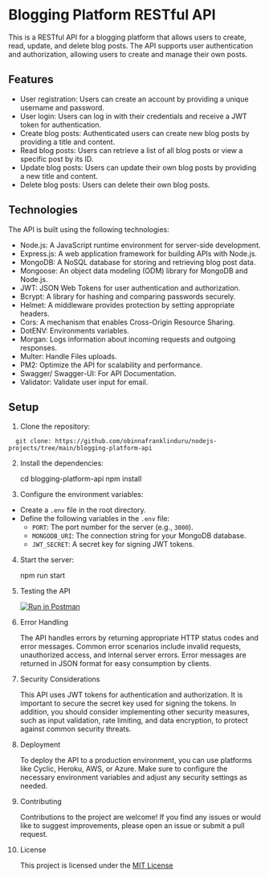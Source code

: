 # Blogging Platform RESTful API

This is a RESTful API for a blogging platform that allows users to create, read, update, and delete blog posts. The API supports user authentication and authorization, allowing users to create and manage their own posts.

## Features

- User registration: Users can create an account by providing a unique username and password.
- User login: Users can log in with their credentials and receive a JWT token for authentication.
- Create blog posts: Authenticated users can create new blog posts by providing a title and content.
- Read blog posts: Users can retrieve a list of all blog posts or view a specific post by its ID.
- Update blog posts: Users can update their own blog posts by providing a new title and content.
- Delete blog posts: Users can delete their own blog posts.

## Technologies

The API is built using the following technologies:

- Node.js: A JavaScript runtime environment for server-side development.
- Express.js: A web application framework for building APIs with Node.js.
- MongoDB: A NoSQL database for storing and retrieving blog post data.
- Mongoose: An object data modeling (ODM) library for MongoDB and Node.js.
- JWT: JSON Web Tokens for user authentication and authorization.
- Bcrypt: A library for hashing and comparing passwords securely.
- Helmet: A middleware provides protection by setting appropriate headers.
- Cors: A mechanism that enables Cross-Origin Resource Sharing.
- DotENV: Environments variables.
- Morgan: Logs information about incoming requests and outgoing responses.
- Multer: Handle Files uploads.
- PM2: Optimize the API for scalability and performance.
- Swagger/ Swagger-UI: For API Documentation.
- Validator: Validate user input for email.

## Setup

1. Clone the repository:

```
  git clone: https://github.com/obinnafranklinduru/nodejs-projects/tree/main/blogging-platform-api
```

2. Install the dependencies:

   cd blogging-platform-api
   npm install

3. Configure the environment variables:

- Create a `.env` file in the root directory.
- Define the following variables in the `.env` file:
  - `PORT`: The port number for the server (e.g., `3000`).
  - `MONGODB_URI`: The connection string for your MongoDB database.
  - `JWT_SECRET`: A secret key for signing JWT tokens.

4. Start the server:

   npm run start

5. Testing the API

   [![Run in Postman](https://run.pstmn.io/button.svg)](https://documenter.getpostman.com/view/26953456/2s93m4Xhb6)

6. Error Handling

   The API handles errors by returning appropriate HTTP status codes and error messages. Common error scenarios include invalid requests, unauthorized access, and internal server errors. Error messages are returned in JSON format for easy consumption by clients.

7. Security Considerations

   This API uses JWT tokens for authentication and authorization. It is important to secure the secret key used for signing the tokens. In addition, you should consider implementing other security measures, such as input validation, rate limiting, and data encryption, to protect against common security threats.

8. Deployment

   To deploy the API to a production environment, you can use platforms like Cyclic, Heroku, AWS, or Azure. Make sure to configure the necessary environment variables and adjust any security settings as needed.

9. Contributing

   Contributions to the project are welcome! If you find any issues or would like to suggest improvements, please open an issue or submit a pull request.

10. License

    This project is licensed under the [MIT License](https://opensource.org/license/mit/)
